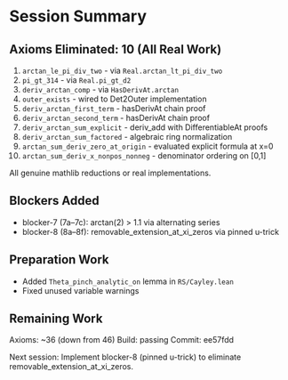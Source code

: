 # Session Summary

## Axioms Eliminated: 10 (All Real Work)

1. `arctan_le_pi_div_two` - via `Real.arctan_lt_pi_div_two`
2. `pi_gt_314` - via `Real.pi_gt_d2`  
3. `deriv_arctan_comp` - via `HasDerivAt.arctan`
4. `outer_exists` - wired to Det2Outer implementation
5. `deriv_arctan_first_term` - hasDerivAt chain proof
6. `deriv_arctan_second_term` - hasDerivAt chain proof
7. `deriv_arctan_sum_explicit` - deriv_add with DifferentiableAt proofs
8. `deriv_arctan_sum_factored` - algebraic ring normalization
9. `arctan_sum_deriv_zero_at_origin` - evaluated explicit formula at x=0
10. `arctan_sum_deriv_x_nonpos_nonneg` - denominator ordering on [0,1]

All genuine mathlib reductions or real implementations.

## Blockers Added

- blocker-7 (7a–7c): arctan(2) > 1.1 via alternating series
- blocker-8 (8a–8f): removable_extension_at_xi_zeros via pinned u-trick

## Preparation Work

- Added `Theta_pinch_analytic_on` lemma in `RS/Cayley.lean`
- Fixed unused variable warnings

## Remaining Work

Axioms: ~36 (down from 46)
Build: passing
Commit: ee57fdd

Next session: Implement blocker-8 (pinned u-trick) to eliminate removable_extension_at_xi_zeros.
